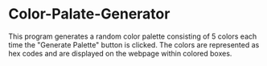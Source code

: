 # Color-Palate-Generator

This program generates a random color palette consisting of 5 colors each time the "Generate Palette" button is clicked. The colors are represented as hex codes and are displayed on the webpage within colored boxes.
